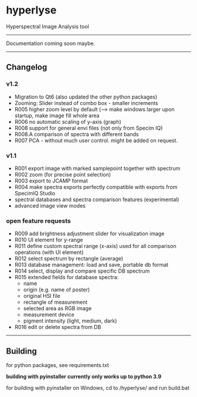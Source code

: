# hyperlyse

Hyperspectral Image Analysis tool

---

Documentation coming soon maybe.

---
## Changelog


### v1.2
* Migration to Qt6 (also updated the other python packages)
* Zooming: Slider instead of combo box - smaller increments
* R005 higher zoom level by default (--> make windows larger upon startup, make image fill whole area
* R006 no automatic scaling of y-axis (graph)
* R008 support for general envi files (not only from Specim IQ)
* R008.A comparison of spectra with different bands
* R007 PCA - without much user control. might be added on request.

### v1.1
* R001 export image with marked samplepoint together with spectrum
* R002 zoom (for precise point selection)
* R003 export to JCAMP format
* R004 make spectra exports perfectly compatible with exports from SpecimIQ Studio
* spectral databases and spectra comparison features (experimental)
* advanced image view modes

### open feature requests
* R009 add brightness adjustment slider for visualization image
* R010 UI element for y-range
* R011 define custom spectral range (x-axis) used for all comparison operations (with UI element)
* R012 select spectrum by rectangle (average)
* R013 database management: load and save, portable db format
* R014 select, display and compare specific DB spectrum
* R015 extended fields for database spectra:
  - name
  - origin (e.g. name of poster)
  - original HSI file
  - rectangle of measurement
  - selected area as RGB image
  - measurement device
  - pigment intensity (light, medium, dark)
* R016 edit or delete spectra from DB
---

## Building
for python packages, see requirements.txt

**building with pyinstaller currently only works up to python 3.9**

for building with pyinstaller on Windows, cd to /hyperlyse/ and run build.bat
